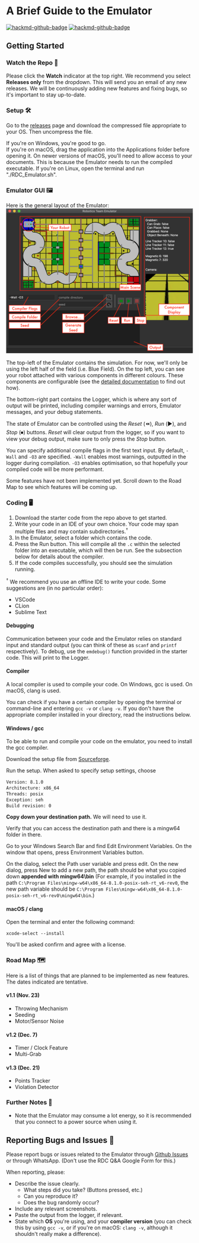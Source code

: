 # A Brief Guide to the Emulator

[![hackmd-github-badge](https://img.shields.io/badge/SW_RDC_Manual-View_on_HackMD-blue)](https://hackmd.io/@TrebledJ/BJWg_E78D)
[![hackmd-github-badge](https://img.shields.io/badge/Documentation-View_on_HackMD-blue)](https://hackmd.io/@TrebledJ/S1Zh67hOv)

## Getting Started

### Watch the Repo 👀
Please click the **Watch** indicator at the top right. We recommend you select **Releases only** from the dropdown. This will send you an email of any new releases. We will be continuously adding new features and fixing bugs, so it's important to stay up-to-date.

### Setup 🛠

Go to the [releases](https://github.com/HKUST-Robocon/Emulator-Release/releases) page and download the compressed file appropriate to your OS. Then uncompress the file.

If you're on Windows, you're good to go.  
If you're on macOS, drag the application into the Applications folder before opening it. On newer versions of macOS, you'll need to allow access to your documents. This is because the Emulator needs to run the compiled executable.
If you're on Linux, open the terminal and run "./RDC_Emulator.sh".

### Emulator GUI 🖼

Here is the general layout of the Emulator:
![GUI Layout of the Emulator App.](images/setup.png) 

The top-left of the Emulator contains the simulation. For now, we'll only be using the left half of the field (i.e. Blue Field). On the top left, you can see your robot attached with various components in different colours. These components are configurable (see the [detailed documentation](https://hackmd.io/@TrebledJ/S1Zh67hOv) to find out how).

The bottom-right part contains the Logger, which is where any sort of output will be printed, including compiler warnings and errors, Emulator messages, and your debug statements.

The state of Emulator can be controlled using the *Reset* (⏪), *Run* (▶️), and *Stop* (⏹) buttons. *Reset* will clear output from the logger, so if you want to view your debug output, make sure to only press the *Stop* button.

You can specify additional compile flags in the first text input. By default, `-Wall` and `-O3` are specified. `-Wall` enables most warnings, outputted in the logger during compilation. `-O3` enables optimisation, so that hopefully your compiled code will be more performant.

Some features have not been implemented yet. Scroll down to the Road Map to see which features will be coming up.

### Coding 🖥

1. Download the starter code from the repo above to get started.
2. Write your code in an IDE of your own choice. Your code may span multiple files and may contain subdirectories.<sup>†</sup>
3. In the Emulator, select a folder which contains the code.
4. Press the Run button. This will compile all the `.c` within the selected folder into an executable, which will then be run. See the subsection below for details about the compiler.
5. If the code compiles successfully, you should see the simulation running.

<sup>†</sup> We recommend you use an offline IDE to write your code. Some suggestions are (in no particular order):

* VSCode
* CLion
* Sublime Text

#### Debugging
Communication between your code and the Emulator relies on standard input and standard output (you can think of these as `scanf` and `printf` respectively). To debug, use the  `emdebug()` function provided in the starter code. This will print to the Logger.

#### Compiler
A local compiler is used to compile your code. On Windows, gcc is used. On macOS, clang is used.

You can check if you have a certain compiler by opening the terminal or command-line and entering `gcc -v` or `clang -v`. If you don't have the appropriate compiler installed in your directory, read the instructions below.

#### Windows / gcc

To be able to run and compile your code on the emulator, you need to install the gcc compiler. 

Download the setup file from [Sourceforge](https://sourceforge.net/projects/mingw-w64/files/Toolchains%20targetting%20Win32/Personal%20Builds/mingw-builds/installer/mingw-w64-install.exe/download).

Run the setup. When asked to specify setup settings, choose

```
Version: 8.1.0
Architecture: x86_64
Threads: posix
Exception: seh
Build revision: 0
```

**Copy down your destination path.** We will need to use it.

Verify that you can access the destination path and there is a mingw64 folder in there.

Go to your Windows Search Bar and find Edit Environment Variables. On the window that opens, press Environment Variables button. 

On the dialog, select the Path user variable and press edit. On the new dialog, press New to add a new path, the path should be what you copied down **appended with mingw64\bin** (For example, if you installed in the path `C:\Program Files\mingw-w64\x86_64-8.1.0-posix-seh-rt_v6-rev0`, the new path variable should be `C:\Program Files\mingw-w64\x86_64-8.1.0-posix-seh-rt_v6-rev0\mingw64\bin`.)

#### macOS / clang

Open the terminal and enter the following command:

```
xcode-select --install
```

You'll be asked confirm and agree with a license.

### Road Map 🗺

Here is a list of things that are planned to be implemented as new features. The dates indicated are tentative.

#### v1.1 (Nov. 23)
* Throwing Mechanism
* Seeding
* Motor/Sensor Noise

#### v1.2 (Dec. 7)
* Timer / Clock Feature
* Multi-Grab

#### v1.3 (Dec. 21)
* Points Tracker
* Violation Detector

### Further Notes 📝

* Note that the Emulator may consume a lot energy, so it is recommended that you connect to a power source when using it.


## Reporting Bugs and Issues 🐞

Please report bugs or issues related to the Emulator through [Github Issues](https://github.com/HKUST-Robocon/Emulator-Release/issues) or through WhatsApp. (Don't use the RDC Q&A Google Form for this.)

When reporting, please:

* Describe the issue clearly.
    * What steps did you take? (Buttons pressed, etc.)
    * Can you reproduce it?
    * Does the bug randomly occur?
* Include any relevant screenshots.
* Paste the output from the logger, if relevant.
* State which **OS** you're using, and your **compiler version** (you can check this by using `gcc -v`, or if you're on macOS: `clang -v`, although it shouldn't really make a difference).
